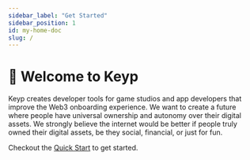 ```yaml
---
sidebar_label: "Get Started"
sidebar_position: 1
id: my-home-doc
slug: /
---
```


# 🍩 Welcome to Keyp

Keyp creates developer tools for game studios and app developers that improve the Web3 onboarding experience. We want to create a future where people have universal ownership and autonomy over their digital assets. We strongly believe the internet would be better if people truly owned their digital assets, be they social, financial, or just for fun.

Checkout the [Quick Start](docs/get-started/intro.md) to get started.
